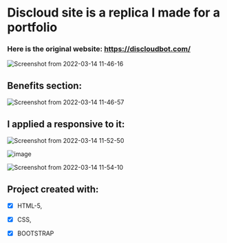# Discloud site is a replica I made for a portfolio

### Here is the original website: https://discloudbot.com/

![Screenshot from 2022-03-14 11-46-16](https://user-images.githubusercontent.com/84159325/158379128-c8609a8a-1e5e-4de3-9e55-e430be9793e6.png)

## Benefits section:
![Screenshot from 2022-03-14 11-46-57](https://user-images.githubusercontent.com/84159325/158379399-43d5cdd5-5036-40a0-83a6-33202fc09317.png)

## I applied a responsive to it:
![Screenshot from 2022-03-14 11-52-50](https://user-images.githubusercontent.com/84159325/158379745-bd106b72-ccd0-4ec5-9933-c348ea4af65c.png)

![image](https://user-images.githubusercontent.com/84159325/172611076-33df3ea9-613f-45db-ae03-f1e50ced207d.png)

![Screenshot from 2022-03-14 11-54-10](https://user-images.githubusercontent.com/84159325/158380025-4a5e4db8-3a80-4f26-a292-330f41ba553a.png)

## Project created with:
- [x] HTML-5,
- [x] CSS,
- [x] BOOTSTRAP 

